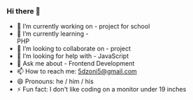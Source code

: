 ### Hi there 👋

<!-- 
**dzonidevv/dzonidevv** is a ✨ _special_ ✨ repository because its `README.md` (this file) appears on your GitHub profile.

Here are some ideas to get you started:
 -->

- 🔭 I’m currently working on - project for school
- 🌱 I’m currently learning - <br>PHP</br>
- 👯 I’m looking to collaborate on - project
- 🤔 I’m looking for help with - JavaScript
- 💬 Ask me about - Frontend Development
- 📫 How to reach me: 5dzoni5@gmail.com
- 😄 Pronouns: he / him / his
- ⚡ Fun fact: I don't like coding on a monitor under 19 inches
